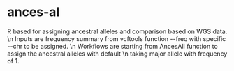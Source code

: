# ances-al
R based for assigning ancestral alleles and comparison based on WGS data. \n
Inputs are frequency summary from vcftools function --freq with specific --chr to be assigned. \n
Workflows are starting from AncesAll function to assign the ancestral alleles with default \n
taking major allele with frequency of 1. 

